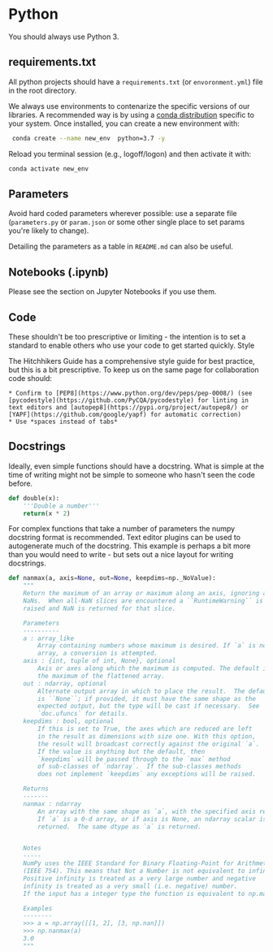 
# Python

You should always use Python 3.

## requirements.txt

All python projects should have a `requirements.txt` (or `envoronment.yml`) file in the root directory.

We always use environments to contenarize the specific versions of our libraries. A recommended way is by using a [conda distribution](https://www.anaconda.com/products/individual) specific to your system. Once installed, you can create a new environment with: 

```bash
 conda create --name new_env  python=3.7 -y
```
Reload you terminal session (e.g., logoff/logon) and then activate it with:
```bash
conda activate new_env
```

## Parameters

Avoid hard coded parameters wherever possible: use a separate file (`parameters.py` or `param.json` or some other single place to set params you're likely to change).

Detailing the parameters as a table in `README.md` can also be useful.

## Notebooks (.ipynb)

Please see the section on Jupyter Notebooks if you use them.

## Code

These shouldn't be too prescriptive or limiting - the intention is to set a standard to enable others who use your code to get started quickly.
Style

The Hitchhikers Guide has a comprehensive style guide for best practice, but this is a bit prescriptive. To keep us on the same page for collaboration code should:

    * Confirm to [PEP8](https://www.python.org/dev/peps/pep-0008/) (see [pycodestyle](https://github.com/PyCQA/pycodestyle) for linting in text editors and [autopep8](https://pypi.org/project/autopep8/) or [YAPF](https://github.com/google/yapf) for automatic correction)
    * Use *spaces instead of tabs*

## Docstrings

Ideally, even simple functions should have a docstring. What is simple at the time of writing might not be simple to someone who hasn't seen the code before.

```python
def double(x):
    '''Double a number'''
    return(x * 2)
```

For complex functions that take a number of parameters the numpy docstring format is recommended. Text editor plugins can be used to autogenerate much of the docstring. This example is perhaps a bit more than you would need to write - but sets out a nice layout for writing docstrings.

```python
def nanmax(a, axis=None, out=None, keepdims=np._NoValue):
    """
    Return the maximum of an array or maximum along an axis, ignoring any
    NaNs.  When all-NaN slices are encountered a ``RuntimeWarning`` is
    raised and NaN is returned for that slice.

    Parameters
    ----------
    a : array_like
        Array containing numbers whose maximum is desired. If `a` is not an
        array, a conversion is attempted.
    axis : {int, tuple of int, None}, optional
        Axis or axes along which the maximum is computed. The default is to compute
        the maximum of the flattened array.
    out : ndarray, optional
        Alternate output array in which to place the result.  The default
        is ``None``; if provided, it must have the same shape as the
        expected output, but the type will be cast if necessary.  See
        `doc.ufuncs` for details.
    keepdims : bool, optional
        If this is set to True, the axes which are reduced are left
        in the result as dimensions with size one. With this option,
        the result will broadcast correctly against the original `a`.
        If the value is anything but the default, then
        `keepdims` will be passed through to the `max` method
        of sub-classes of `ndarray`.  If the sub-classes methods
        does not implement `keepdims` any exceptions will be raised.

    Returns
    -------
    nanmax : ndarray
        An array with the same shape as `a`, with the specified axis removed.
        If `a` is a 0-d array, or if axis is None, an ndarray scalar is
        returned.  The same dtype as `a` is returned.


    Notes
    -----
    NumPy uses the IEEE Standard for Binary Floating-Point for Arithmetic
    (IEEE 754). This means that Not a Number is not equivalent to infinity.
    Positive infinity is treated as a very large number and negative
    infinity is treated as a very small (i.e. negative) number.
    If the input has a integer type the function is equivalent to np.max.

    Examples
    --------
    >>> a = np.array([[1, 2], [3, np.nan]])
    >>> np.nanmax(a)
    3.0
    """
```

